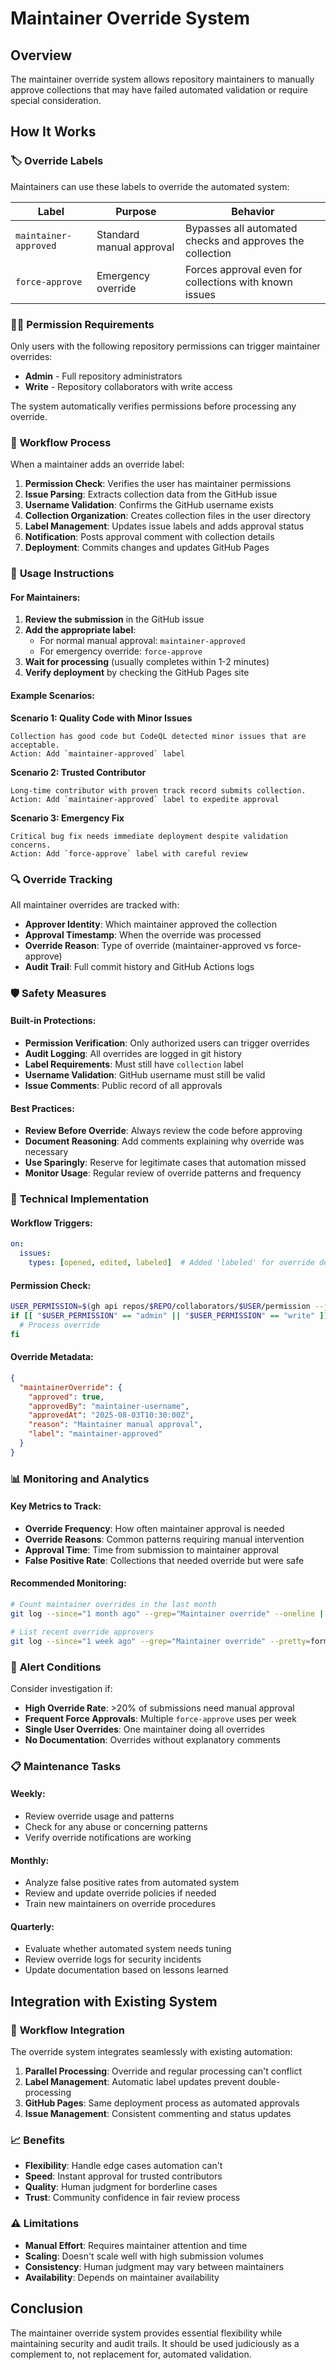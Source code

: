 # Maintainer Override System

## Overview

The maintainer override system allows repository maintainers to manually approve collections that may have failed automated validation or require special consideration.

## How It Works

### 🏷️ **Override Labels**

Maintainers can use these labels to override the automated system:

| Label | Purpose | Behavior |
|-------|---------|----------|
| `maintainer-approved` | Standard manual approval | Bypasses all automated checks and approves the collection |
| `force-approve` | Emergency override | Forces approval even for collections with known issues |

### 👨‍💼 **Permission Requirements**

Only users with the following repository permissions can trigger maintainer overrides:
- **Admin** - Full repository administrators
- **Write** - Repository collaborators with write access

The system automatically verifies permissions before processing any override.

### 🔄 **Workflow Process**

When a maintainer adds an override label:

1. **Permission Check**: Verifies the user has maintainer permissions
2. **Issue Parsing**: Extracts collection data from the GitHub issue
3. **Username Validation**: Confirms the GitHub username exists
4. **Collection Organization**: Creates collection files in the user directory
5. **Label Management**: Updates issue labels and adds approval status
6. **Notification**: Posts approval comment with collection details
7. **Deployment**: Commits changes and updates GitHub Pages

### 📝 **Usage Instructions**

#### For Maintainers:

1. **Review the submission** in the GitHub issue
2. **Add the appropriate label**:
   - For normal manual approval: `maintainer-approved`
   - For emergency override: `force-approve`
3. **Wait for processing** (usually completes within 1-2 minutes)
4. **Verify deployment** by checking the GitHub Pages site

#### Example Scenarios:

**Scenario 1: Quality Code with Minor Issues**
```
Collection has good code but CodeQL detected minor issues that are acceptable.
Action: Add `maintainer-approved` label
```

**Scenario 2: Trusted Contributor**
```
Long-time contributor with proven track record submits collection.
Action: Add `maintainer-approved` label to expedite approval
```

**Scenario 3: Emergency Fix**
```
Critical bug fix needs immediate deployment despite validation concerns.
Action: Add `force-approve` label with careful review
```

### 🔍 **Override Tracking**

All maintainer overrides are tracked with:

- **Approver Identity**: Which maintainer approved the collection
- **Approval Timestamp**: When the override was processed
- **Override Reason**: Type of override (maintainer-approved vs force-approve)
- **Audit Trail**: Full commit history and GitHub Actions logs

### 🛡️ **Safety Measures**

#### Built-in Protections:
- **Permission Verification**: Only authorized users can trigger overrides
- **Audit Logging**: All overrides are logged in git history
- **Label Requirements**: Must still have `collection` label
- **Username Validation**: GitHub username must still be valid
- **Issue Comments**: Public record of all approvals

#### Best Practices:
- **Review Before Override**: Always review the code before approving
- **Document Reasoning**: Add comments explaining why override was necessary
- **Use Sparingly**: Reserve for legitimate cases that automation missed
- **Monitor Usage**: Regular review of override patterns and frequency

### 🔧 **Technical Implementation**

#### Workflow Triggers:
```yaml
on:
  issues:
    types: [opened, edited, labeled]  # Added 'labeled' for override detection
```

#### Permission Check:
```bash
USER_PERMISSION=$(gh api repos/$REPO/collaborators/$USER/permission --jq '.permission')
if [[ "$USER_PERMISSION" == "admin" || "$USER_PERMISSION" == "write" ]]; then
  # Process override
fi
```

#### Override Metadata:
```json
{
  "maintainerOverride": {
    "approved": true,
    "approvedBy": "maintainer-username",
    "approvedAt": "2025-08-03T10:30:00Z",
    "reason": "Maintainer manual approval",
    "label": "maintainer-approved"
  }
}
```

### 📊 **Monitoring and Analytics**

#### Key Metrics to Track:
- **Override Frequency**: How often maintainer approval is needed
- **Override Reasons**: Common patterns requiring manual intervention
- **Approval Time**: Time from submission to maintainer approval
- **False Positive Rate**: Collections that needed override but were safe

#### Recommended Monitoring:
```bash
# Count maintainer overrides in the last month
git log --since="1 month ago" --grep="Maintainer override" --oneline | wc -l

# List recent override approvers
git log --since="1 week ago" --grep="Maintainer override" --pretty=format:"%h %s %an"
```

### 🚨 **Alert Conditions**

Consider investigation if:
- **High Override Rate**: >20% of submissions need manual approval
- **Frequent Force Approvals**: Multiple `force-approve` uses per week
- **Single User Overrides**: One maintainer doing all overrides
- **No Documentation**: Overrides without explanatory comments

### 📋 **Maintenance Tasks**

#### Weekly:
- Review override usage and patterns
- Check for any abuse or concerning patterns
- Verify override notifications are working

#### Monthly:
- Analyze false positive rates from automated system
- Review and update override policies if needed
- Train new maintainers on override procedures

#### Quarterly:
- Evaluate whether automated system needs tuning
- Review override logs for security incidents
- Update documentation based on lessons learned

## Integration with Existing System

### 🔗 **Workflow Integration**

The override system integrates seamlessly with existing automation:

1. **Parallel Processing**: Override and regular processing can't conflict
2. **Label Management**: Automatic label updates prevent double-processing
3. **GitHub Pages**: Same deployment process as automated approvals
4. **Issue Management**: Consistent commenting and status updates

### 📈 **Benefits**

- **Flexibility**: Handle edge cases automation can't
- **Speed**: Instant approval for trusted contributors
- **Quality**: Human judgment for borderline cases
- **Trust**: Community confidence in fair review process

### ⚠️ **Limitations**

- **Manual Effort**: Requires maintainer attention and time
- **Scaling**: Doesn't scale well with high submission volumes
- **Consistency**: Human judgment may vary between maintainers
- **Availability**: Depends on maintainer availability

## Conclusion

The maintainer override system provides essential flexibility while maintaining security and audit trails. It should be used judiciously as a complement to, not replacement for, automated validation.
